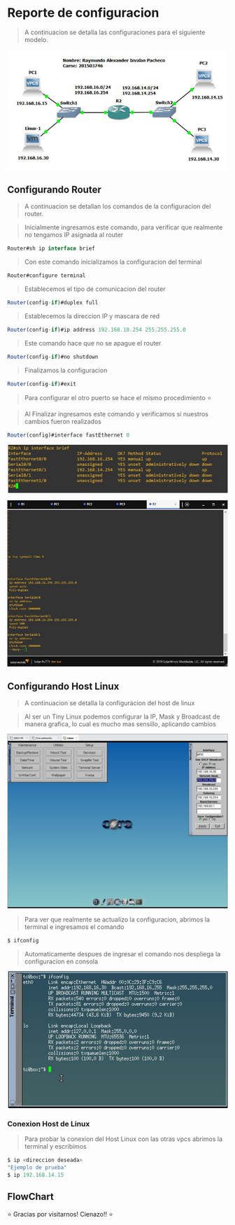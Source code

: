 # Reporte de configuracion

> A continuacion se detalla las configuraciones para el siguiente modelo.

![](https://github.com/alexdevep/Recursos/blob/master/modelo.JPG)

## Configurando Router

> A continuacion se detallan los comandos de la configuracion del router.

> Inicialmente ingresamos este comando, para verificar que realmente no tengamos IP asignada al router

```javascript
Router#sh ip interface brief
```

> Con este comando inicializamos la configuracion del terminal
```javascript
Router#configure terminal
```

> Establecemos el tipo de comunicacion del router
```javascript
Router(config-if)#duplex full
```


> Establecemos la direccion IP y mascara de red
```javascript
Router(config-if)#ip address 192.168.10.254 255.255.255.0
```


> Este comando hace que no se apague el router
```javascript
Router(config-if)#no shutdown
```


> Finalizamos la configuracion
```javascript
Router(config-if)#exit
```

> Para configurar el otro puerto se hace el mismo procedimiento :star:

> Al Finalizar ingresamos este comando y verificamos si nuestros cambios fueron realizados
```javascript
Router(config)#interface fastEthernet 0
```

![](https://github.com/alexdevep/Recursos/blob/master/r2.JPG)

![](https://github.com/alexdevep/Recursos/blob/master/r1.JPG)


## Configurando Host Linux

> A continuacion se detalla la configuracion del host de linux

> Al ser un Tiny Linux podemos configurar la IP, Mask y Broadcast de manera grafica, lo cual es mucho mas sensillo, aplicando cambios

![](https://github.com/alexdevep/Recursos/blob/master/p1.JPG)

> Para ver que realmente se actualizo la configuracion, abrimos la terminal e ingresamos el comando

```javascript
$ ifconfig
```

> Automaticamente despues de ingresar el comando nos despliega la configuracion en consola

![](https://github.com/alexdevep/Recursos/blob/master/p2.JPG)

### Conexion Host de Linux

> Para probar la conexion del Host Linux con las otras vpcs abrimos la terminal y escribimos

```javascript
$ ip <direccion deseada>
"Ejemplo de prueba"
$ ip 192.168.14.15
```

## FlowChart


:star: Gracias por visitarnos! Cienazo!! :star:

